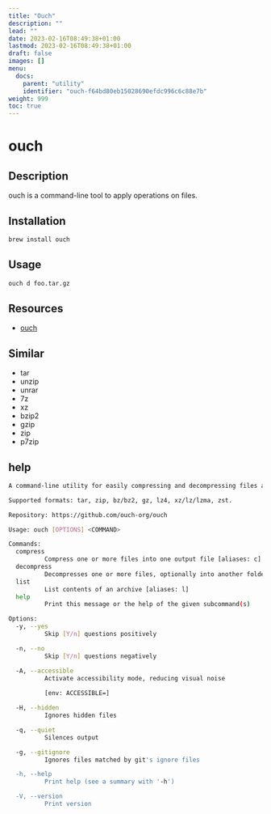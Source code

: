 ```yaml
---
title: "Ouch"
description: ""
lead: ""
date: 2023-02-16T08:49:38+01:00
lastmod: 2023-02-16T08:49:38+01:00
draft: false
images: []
menu:
  docs:
    parent: "utility"
    identifier: "ouch-f64bd80eb15028690efdc996c6c88e7b"
weight: 999
toc: true
---
```

# ouch

## Description

ouch is a command-line tool to apply operations on files.

## Installation

```bash
brew install ouch
```

## Usage

```bash
ouch d foo.tar.gz
```

## Resources

- [ouch](https://github.com/ouch-org/ouch)

## Similar

- tar
- unzip
- unrar
- 7z
- xz
- bzip2
- gzip
- zip
- p7zip

## help

```bash
A command-line utility for easily compressing and decompressing files and directories.

Supported formats: tar, zip, bz/bz2, gz, lz4, xz/lz/lzma, zst.

Repository: https://github.com/ouch-org/ouch

Usage: ouch [OPTIONS] <COMMAND>

Commands:
  compress
          Compress one or more files into one output file [aliases: c]
  decompress
          Decompresses one or more files, optionally into another folder [aliases: d]
  list
          List contents of an archive [aliases: l]
  help
          Print this message or the help of the given subcommand(s)

Options:
  -y, --yes
          Skip [Y/n] questions positively

  -n, --no
          Skip [Y/n] questions negatively

  -A, --accessible
          Activate accessibility mode, reducing visual noise
          
          [env: ACCESSIBLE=]

  -H, --hidden
          Ignores hidden files

  -q, --quiet
          Silences output

  -g, --gitignore
          Ignores files matched by git's ignore files

  -h, --help
          Print help (see a summary with '-h')

  -V, --version
          Print version
```